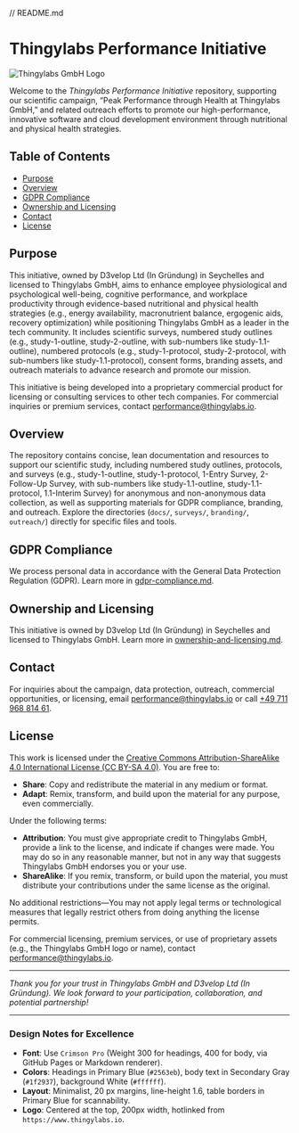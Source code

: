 // README.md
# Thingylabs Performance Initiative

![Thingylabs GmbH Logo](https://www.thingylabs.io/logo-with-text.png "Thingylabs GmbH Logo")

Welcome to the *Thingylabs Performance Initiative* repository, supporting our scientific campaign, “Peak Performance through Health at Thingylabs GmbH,” and related outreach efforts to promote our high-performance, innovative software and cloud development environment through nutritional and physical health strategies.

## Table of Contents
- [Purpose](#purpose)
- [Overview](#overview)
- [GDPR Compliance](#gdpr-compliance)
- [Ownership and Licensing](#ownership-and-licensing)
- [Contact](#contact)
- [License](#license)

## Purpose
This initiative, owned by D3velop Ltd (In Gründung) in Seychelles and licensed to Thingylabs GmbH, aims to enhance employee physiological and psychological well-being, cognitive performance, and workplace productivity through evidence-based nutritional and physical health strategies (e.g., energy availability, macronutrient balance, ergogenic aids, recovery optimization) while positioning Thingylabs GmbH as a leader in the tech community. It includes scientific surveys, numbered study outlines (e.g., study-1-outline, study-2-outline, with sub-numbers like study-1.1-outline), numbered protocols (e.g., study-1-protocol, study-2-protocol, with sub-numbers like study-1.1-protocol), consent forms, branding assets, and outreach materials to advance research and promote our mission.

This initiative is being developed into a proprietary commercial product for licensing or consulting services to other tech companies. For commercial inquiries or premium services, contact [performance@thingylabs.io](mailto:performance@thingylabs.io).

## Overview
The repository contains concise, lean documentation and resources to support our scientific study, including numbered study outlines, protocols, and surveys (e.g., study-1-outline, study-1-protocol, 1-Entry Survey, 2-Follow-Up Survey, with sub-numbers like study-1.1-outline, study-1.1-protocol, 1.1-Interim Survey) for anonymous and non-anonymous data collection, as well as supporting materials for GDPR compliance, branding, and outreach. Explore the directories (`docs/`, `surveys/`, `branding/`, `outreach/`) directly for specific files and tools.

## GDPR Compliance
We process personal data in accordance with the General Data Protection Regulation (GDPR). Learn more in [gdpr-compliance.md](gdpr-compliance.md).

## Ownership and Licensing
This initiative is owned by D3velop Ltd (In Gründung) in Seychelles and licensed to Thingylabs GmbH. Learn more in [ownership-and-licensing.md](ownership-and-licensing.md).

## Contact
For inquiries about the campaign, data protection, outreach, commercial opportunities, or licensing, email [performance@thingylabs.io](mailto:performance@thingylabs.io) or call [+49 711 968 814 61](tel:+4971196881461).

## License
This work is licensed under the [Creative Commons Attribution-ShareAlike 4.0 International License (CC BY-SA 4.0)](https://creativecommons.org/licenses/by-sa/4.0/). You are free to:
- **Share**: Copy and redistribute the material in any medium or format.
- **Adapt**: Remix, transform, and build upon the material for any purpose, even commercially.

Under the following terms:
- **Attribution**: You must give appropriate credit to Thingylabs GmbH, provide a link to the license, and indicate if changes were made. You may do so in any reasonable manner, but not in any way that suggests Thingylabs GmbH endorses you or your use.
- **ShareAlike**: If you remix, transform, or build upon the material, you must distribute your contributions under the same license as the original.

No additional restrictions—You may not apply legal terms or technological measures that legally restrict others from doing anything the license permits.

For commercial licensing, premium services, or use of proprietary assets (e.g., the Thingylabs GmbH logo or name), contact [performance@thingylabs.io](mailto:performance@thingylabs.io).

---

*Thank you for your trust in Thingylabs GmbH and D3velop Ltd (In Gründung). We look forward to your participation, collaboration, and potential partnership!*

---

### Design Notes for Excellence
- **Font**: Use `Crimson Pro` (Weight 300 for headings, 400 for body, via GitHub Pages or Markdown renderer).
- **Colors**: Headings in Primary Blue (`#2563eb`), body text in Secondary Gray (`#1f2937`), background White (`#ffffff`).
- **Layout**: Minimalist, 20 px margins, line-height 1.6, table borders in Primary Blue for scannability.
- **Logo**: Centered at the top, 200px width, hotlinked from `https://www.thingylabs.io`.